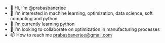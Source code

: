- 👋 Hi, I’m @prabasbanerjee
- 👀 I’m interested in machine learning, optimization, data science, soft computing and python
- 🌱 I’m currently learning python
- 💞️ I’m looking to collaborate on optimization in manufacturing processes
- 📫 How to reach me prabasbanerjee@gmail.com

<!---
prabasbanerjee/prabasbanerjee is a ✨ special ✨ repository because its `README.md` (this file) appears on your GitHub profile.
You can click the Preview link to take a look at your changes.
--->
